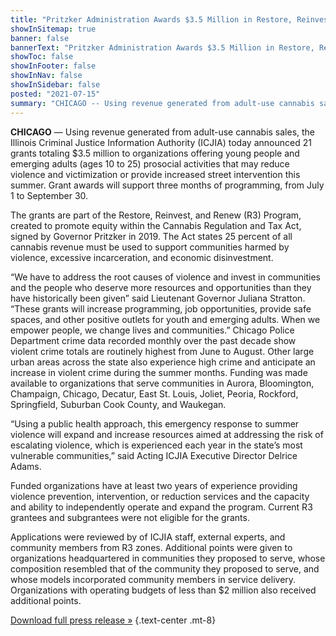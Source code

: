 ```yaml
---
title: "Pritzker Administration Awards $3.5 Million in Restore, Reinvest, and Renew Program Grants in Response to Summer Violence"
showInSitemap: true
banner: false
bannerText: "Pritzker Administration Awards $3.5 Million in Restore, Reinvest, and Renew Program Grants in Response to Summer Violence."
showToc: false
showInFooter: false
showInNav: false
showInSidebar: false
posted: "2021-07-15"
summary: "CHICAGO -- Using revenue generated from adult-use cannabis sales, the Illinois Criminal Justice Information Authority (ICJIA) today announced 21 grants totaling $3.5 million to organizations offering young people and emerging adults (ages 10 to 25) pro-social activities that may reduce violence and victimization or provide increased street intervention this summer."
---
```


**CHICAGO** — Using revenue generated from adult-use cannabis sales, the Illinois
Criminal Justice Information Authority (ICJIA) today announced 21 grants totaling $3.5
million to organizations offering young people and emerging adults (ages 10 to 25) prosocial activities that may reduce violence and victimization or provide increased street
intervention this summer. Grant awards will support three months of programming, from
July 1 to September 30.

The grants are part of the Restore, Reinvest, and Renew (R3) Program, created to
promote equity within the Cannabis Regulation and Tax Act, signed by Governor
Pritzker in 2019. The Act states 25 percent of all cannabis revenue must be used to
support communities harmed by violence, excessive incarceration, and economic
disinvestment.

“We have to address the root causes of violence and invest in communities and the
people who deserve more resources and opportunities than they have historically been
given” said Lieutenant Governor Juliana Stratton. “These grants will increase
programming, job opportunities, provide safe spaces, and other positive outlets for youth
and emerging adults. When we empower people, we change lives and communities.”
Chicago Police Department crime data recorded monthly over the past decade show
violent crime totals are routinely highest from June to August. Other large urban areas
across the state also experience high crime and anticipate an increase in violent crime
during the summer months. Funding was made available to organizations that serve
communities in Aurora, Bloomington, Champaign, Chicago, Decatur, East St. Louis,
Joliet, Peoria, Rockford, Springfield, Suburban Cook County, and Waukegan.

“Using a public health approach, this emergency response to summer violence will
expand and increase resources aimed at addressing the risk of escalating violence, which
is experienced each year in the state’s most vulnerable communities,” said Acting ICJIA
Executive Director Delrice Adams.

Funded organizations have at least two years of experience providing violence
prevention, intervention, or reduction services and the capacity and ability to
independently operate and expand the program. Current R3 grantees and subgrantees
were not eligible for the grants.

Applications were reviewed by of ICJIA staff, external experts, and community members
from R3 zones. Additional points were given to organizations headquartered in
communities they proposed to serve, whose composition resembled that of the
community they proposed to serve, and whose models incorporated community members
in service delivery. Organizations with operating budgets of less than $2 million also
received additional points.

[Download full press release &raquo;](07.16.21ICJIASummerViolenceGrantsRelease.pdf) {.text-center .mt-8}
